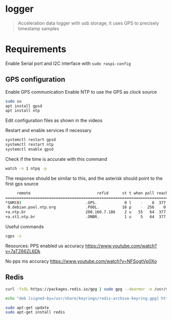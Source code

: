 # logger
> Acceleration data logger with usb storage, it uses GPS to precisely timestamp samples


# Requirements
Enable Serial port and I2C interface with `sudo raspi-config`

## GPS configuration
Enable GPS communication
Enable NTP to use the GPS as clock source

```bash
sudo su
apt install gpsd 
apt install ntp
```
Edit configuration files as shown in the videos

Restart and enable services if necessary

```bash
systemctl restart gpsd
systemctl restart ntp
systemctl enable gpsd
```

Check if the time is accurate with this command
```bash
watch -n 1 ntpq -p
```
The response should be similar to this, and the asterisk should point to the first gps source
```bash
     remote                             refid      st t when poll reach   delay   offset   jitter
=================================================================================================
*SHM(0)                            .GPS.            0 l    -    8  377   0.0000 -51.7218   5.6308
 0.debian.pool.ntp.org             .POOL.          16 p    -  256    0   0.0000   0.0000   0.0010
+a.ntp.br                          200.160.7.186    2 u   55   64  377 147.9015  71.1353  39.2378
+a.st1.ntp.br                      .ONBR.           1 u    5   64  377 124.0965  68.8115  42.7891
```

Useful commands
```bash
cgps -s

```

Resources:
PPS enabled us accuracy
https://www.youtube.com/watch?v=7aTZ66ZL6Dk

No pps ms accuracy
https://www.youtube.com/watch?v=NFSogtVp0Xo

## Redis
```bash
curl -fsSL https://packages.redis.io/gpg | sudo gpg --dearmor -o /usr/share/keyrings/redis-archive-keyring.gpg

echo "deb [signed-by=/usr/share/keyrings/redis-archive-keyring.gpg] https://packages.redis.io/deb $(lsb_release -cs) main" | sudo tee /etc/apt/sources.list.d/redis.list

sudo apt-get update
sudo apt-get install redis



